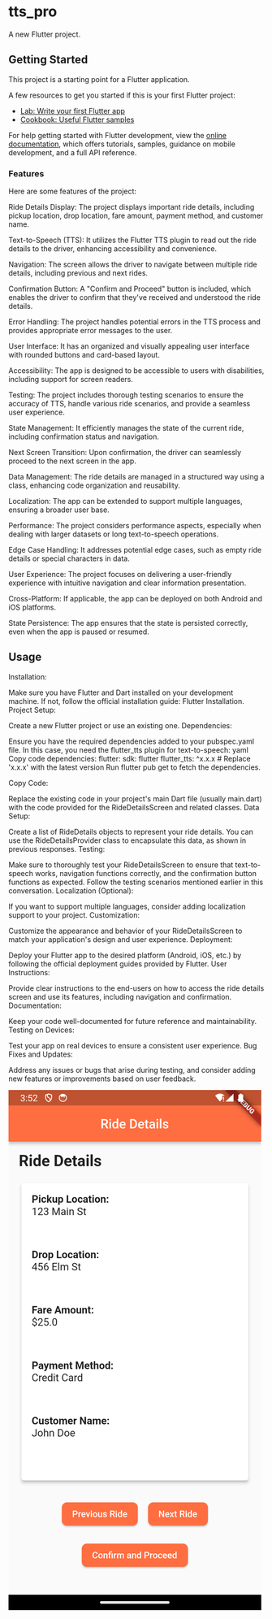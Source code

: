 # tts_pro

A new Flutter project.

## Getting Started

This project is a starting point for a Flutter application.

A few resources to get you started if this is your first Flutter project:

- [Lab: Write your first Flutter app](https://docs.flutter.dev/get-started/codelab)
- [Cookbook: Useful Flutter samples](https://docs.flutter.dev/cookbook)

For help getting started with Flutter development, view the
[online documentation](https://docs.flutter.dev/), which offers tutorials,
samples, guidance on mobile development, and a full API reference.


### Features 

Here are some features of the project:

Ride Details Display: The project displays important ride details, including pickup location, drop location, fare amount, payment method, and customer name.

Text-to-Speech (TTS): It utilizes the Flutter TTS plugin to read out the ride details to the driver, enhancing accessibility and convenience.

Navigation: The screen allows the driver to navigate between multiple ride details, including previous and next rides.

Confirmation Button: A "Confirm and Proceed" button is included, which enables the driver to confirm that they've received and understood the ride details.

Error Handling: The project handles potential errors in the TTS process and provides appropriate error messages to the user.

User Interface: It has an organized and visually appealing user interface with rounded buttons and card-based layout.

Accessibility: The app is designed to be accessible to users with disabilities, including support for screen readers.

Testing: The project includes thorough testing scenarios to ensure the accuracy of TTS, handle various ride scenarios, and provide a seamless user experience.

State Management: It efficiently manages the state of the current ride, including confirmation status and navigation.

Next Screen Transition: Upon confirmation, the driver can seamlessly proceed to the next screen in the app.

Data Management: The ride details are managed in a structured way using a class, enhancing code organization and reusability.

Localization: The app can be extended to support multiple languages, ensuring a broader user base.

Performance: The project considers performance aspects, especially when dealing with larger datasets or long text-to-speech operations.

Edge Case Handling: It addresses potential edge cases, such as empty ride details or special characters in data.

User Experience: The project focuses on delivering a user-friendly experience with intuitive navigation and clear information presentation.

Cross-Platform: If applicable, the app can be deployed on both Android and iOS platforms.

State Persistence: The app ensures that the state is persisted correctly, even when the app is paused or resumed.

## Usage 

Installation:

Make sure you have Flutter and Dart installed on your development machine. If not, follow the official installation guide: Flutter Installation.
Project Setup:

Create a new Flutter project or use an existing one.
Dependencies:

Ensure you have the required dependencies added to your pubspec.yaml file. In this case, you need the flutter_tts plugin for text-to-speech:
yaml
Copy code
dependencies:
  flutter:
    sdk: flutter
  flutter_tts: ^x.x.x  # Replace 'x.x.x' with the latest version
Run flutter pub get to fetch the dependencies.

Copy Code:

Replace the existing code in your project's main Dart file (usually main.dart) with the code provided for the RideDetailsScreen and related classes.
Data Setup:

Create a list of RideDetails objects to represent your ride details. You can use the RideDetailsProvider class to encapsulate this data, as shown in previous responses.
Testing:

Make sure to thoroughly test your RideDetailsScreen to ensure that text-to-speech works, navigation functions correctly, and the confirmation button functions as expected. Follow the testing scenarios mentioned earlier in this conversation.
Localization (Optional):

If you want to support multiple languages, consider adding localization support to your project.
Customization:

Customize the appearance and behavior of your RideDetailsScreen to match your application's design and user experience.
Deployment:

Deploy your Flutter app to the desired platform (Android, iOS, etc.) by following the official deployment guides provided by Flutter.
User Instructions:

Provide clear instructions to the end-users on how to access the ride details screen and use its features, including navigation and confirmation.
Documentation:

Keep your code well-documented for future reference and maintainability.
Testing on Devices:

Test your app on real devices to ensure a consistent user experience.
Bug Fixes and Updates:

Address any issues or bugs that arise during testing, and consider adding new features or improvements based on user feedback.


![Sample Image](assets/Screenshot_1695291743.png)
